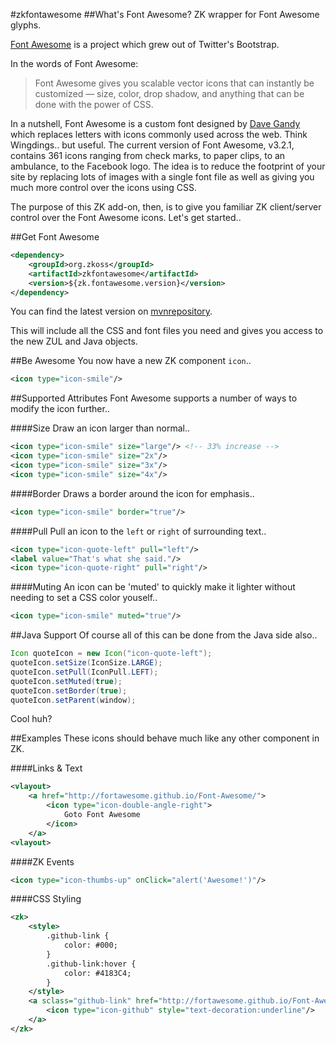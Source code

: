 #zkfontawesome
##What's Font Awesome?
ZK wrapper for Font Awesome glyphs.

[Font Awesome](http://fortawesome.github.io/Font-Awesome/icons/) is a project
 which grew out of Twitter's Bootstrap.

In the words of Font Awesome:
> Font Awesome gives you scalable vector icons that can instantly be customized
> — size, color, drop shadow, and anything that can be done with the power of
> CSS.

In a nutshell, Font Awesome is a custom font designed by
 [Dave Gandy](https://twitter.com/davegandy) which replaces letters with icons
 commonly used across the web. Think Wingdings.. but useful. The current version
 of Font Awesome, v3.2.1, contains 361 icons ranging from check marks, to paper
 clips, to an ambulance, to the Facebook logo. The idea is to reduce the
 footprint of your site by replacing lots of images with a single font file as
 well as giving you much more control over the icons using CSS.

The purpose of this ZK add-on, then, is to give you familiar ZK client/server
 control over the Font Awesome icons. Let's get started..

##Get Font Awesome

```xml
<dependency>
    <groupId>org.zkoss</groupId>
    <artifactId>zkfontawesome</artifactId>
    <version>${zk.fontawesome.version}</version>
</dependency>
```

You can find the latest version on
 [mvnrepository](http://mvnrepository.com/artifact/org.zkoss/zkfontawesome).

This will include all the CSS and font files you need and gives you access to
 the new ZUL and Java objects.

##Be Awesome
You now have a new ZK component `icon`..

```xml
<icon type="icon-smile"/>
```

##Supported Attributes
Font Awesome supports a number of ways to modify the icon further..

####Size
Draw an icon larger than normal..

```xml
<icon type="icon-smile" size="large"/> <!-- 33% increase -->
<icon type="icon-smile" size="2x"/>
<icon type="icon-smile" size="3x"/>
<icon type="icon-smile" size="4x"/>
```

####Border
Draws a border around the icon for emphasis..

```xml
<icon type="icon-smile" border="true"/>
```

####Pull
Pull an icon to the `left` or `right` of surrounding text..

```xml
<icon type="icon-quote-left" pull="left"/>
<label value="That's what she said."/>
<icon type="icon-quote-right" pull="right"/>
```

####Muting
An icon can be 'muted' to quickly make it lighter without needing to set a CSS
 color youself..

```xml
<icon type="icon-smile" muted="true"/>
```

##Java Support
Of course all of this can be done from the Java side also..

```java
Icon quoteIcon = new Icon("icon-quote-left");
quoteIcon.setSize(IconSize.LARGE);
quoteIcon.setPull(IconPull.LEFT);
quoteIcon.setMuted(true);
quoteIcon.setBorder(true);
quoteIcon.setParent(window);
```

Cool huh?

##Examples
These icons should behave much like any other component in ZK.

####Links & Text
```xml
<vlayout>
    <a href="http://fortawesome.github.io/Font-Awesome/">
        <icon type="icon-double-angle-right">
            Goto Font Awesome
        </icon>
    </a>
<vlayout>
```

####ZK Events
```xml
<icon type="icon-thumbs-up" onClick="alert('Awesome!')"/>
```

####CSS Styling
```xml
<zk>
    <style>
        .github-link {
            color: #000;
        }
        .github-link:hover {
            color: #4183C4;
        }
    </style>
    <a sclass="github-link" href="http://fortawesome.github.io/Font-Awesome/icon/github/">
        <icon type="icon-github" style="text-decoration:underline"/>
    </a>
</zk>
```